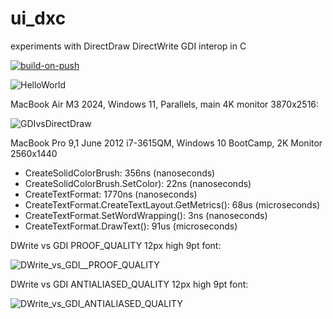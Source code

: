 # ui_dxc

experiments with DirectDraw DirectWrite GDI interop in C

[![build-on-push](https://github.com/leok7v/ui_dxc/actions/workflows/build-on-push.yml/badge.svg)](https://github.com/leok7v/ui_dxc/actions/workflows/build-on-push.yml)

![HelloWorld](https://github.com/leok7v/ui_dxc/assets/1149445/facc4db2-339f-4524-bf6e-f2f3542da0dd)

MacBook Air M3 2024, Windows 11, Parallels, main 4K monitor 3870x2516:

![GDIvsDirectDraw](https://github.com/leok7v/ui_dxc/assets/1149445/1622eb17-afc1-4342-803f-9ee287e2386f)

MacBook Pro 9,1 June 2012 i7-3615QM, Windows 10 BootCamp, 2K Monitor 2560x1440 

* CreateSolidColorBrush: 356ns (nanoseconds)
* CreateSolidColorBrush.SetColor): 22ns (nanoseconds)
* CreateTextFormat: 1770ns (nanoseconds)
* CreateTextFormat.CreateTextLayout.GetMetrics(): 68us (microseconds)
* CreateTextFormat.SetWordWrapping(): 3ns (nanoseconds)
* CreateTextFormat.DrawText(): 91us (microseconds)

DWrite vs GDI PROOF_QUALITY 12px high 9pt font:

![DWrite_vs_GDI__PROOF_QUALITY](https://github.com/leok7v/ui_dxc/assets/1149445/95b64cc5-9eff-4c10-ba14-e5a6940585ac)

DWrite vs GDI ANTIALIASED_QUALITY 12px high 9pt font:

![DWrite_vs_GDI_ANTIALIASED_QUALITY](https://github.com/leok7v/ui_dxc/assets/1149445/f5a5d46d-5787-4347-99b7-192dc4580d7d)

